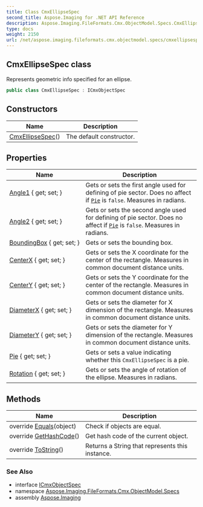 ```yaml
---
title: Class CmxEllipseSpec
second_title: Aspose.Imaging for .NET API Reference
description: Aspose.Imaging.FileFormats.Cmx.ObjectModel.Specs.CmxEllipseSpec class. Represents geometric info specified for an ellipse
type: docs
weight: 2150
url: /net/aspose.imaging.fileformats.cmx.objectmodel.specs/cmxellipsespec/
---
```

## CmxEllipseSpec class

Represents geometric info specified for an ellipse.

```csharp
public class CmxEllipseSpec : ICmxObjectSpec
```

## Constructors

| Name | Description |
| --- | --- |
| [CmxEllipseSpec](cmxellipsespec/)() | The default constructor. |

## Properties

| Name | Description |
| --- | --- |
| [Angle1](../../aspose.imaging.fileformats.cmx.objectmodel.specs/cmxellipsespec/angle1/) { get; set; } | Gets or sets the first angle used for defining of pie sector. Does no affect if [`Pie`](./pie/) is `false`. Measures in radians. |
| [Angle2](../../aspose.imaging.fileformats.cmx.objectmodel.specs/cmxellipsespec/angle2/) { get; set; } | Gets or sets the second angle used for defining of pie sector. Does no affect if [`Pie`](./pie/) is `false`. Measures in radians. |
| [BoundingBox](../../aspose.imaging.fileformats.cmx.objectmodel.specs/cmxellipsespec/boundingbox/) { get; set; } | Gets or sets the bounding box. |
| [CenterX](../../aspose.imaging.fileformats.cmx.objectmodel.specs/cmxellipsespec/centerx/) { get; set; } | Gets or sets the X coordinate for the center of the rectangle. Measures in common document distance units. |
| [CenterY](../../aspose.imaging.fileformats.cmx.objectmodel.specs/cmxellipsespec/centery/) { get; set; } | Gets or sets the Y coordinate for the center of the rectangle. Measures in common document distance units. |
| [DiameterX](../../aspose.imaging.fileformats.cmx.objectmodel.specs/cmxellipsespec/diameterx/) { get; set; } | Gets or sets the diameter for X dimension of the rectangle. Measures in common document distance units. |
| [DiameterY](../../aspose.imaging.fileformats.cmx.objectmodel.specs/cmxellipsespec/diametery/) { get; set; } | Gets or sets the diameter for Y dimension of the rectangle. Measures in common document distance units. |
| [Pie](../../aspose.imaging.fileformats.cmx.objectmodel.specs/cmxellipsespec/pie/) { get; set; } | Gets or sets a value indicating whether this `CmxEllipseSpec` is a pie. |
| [Rotation](../../aspose.imaging.fileformats.cmx.objectmodel.specs/cmxellipsespec/rotation/) { get; set; } | Gets or sets the angle of rotation of the ellipse. Measures in radians. |

## Methods

| Name | Description |
| --- | --- |
| override [Equals](../../aspose.imaging.fileformats.cmx.objectmodel.specs/cmxellipsespec/equals/)(object) | Check if objects are equal. |
| override [GetHashCode](../../aspose.imaging.fileformats.cmx.objectmodel.specs/cmxellipsespec/gethashcode/)() | Get hash code of the current object. |
| override [ToString](../../aspose.imaging.fileformats.cmx.objectmodel.specs/cmxellipsespec/tostring/)() | Returns a String that represents this instance. |

### See Also

* interface [ICmxObjectSpec](../icmxobjectspec/)
* namespace [Aspose.Imaging.FileFormats.Cmx.ObjectModel.Specs](../../aspose.imaging.fileformats.cmx.objectmodel.specs/)
* assembly [Aspose.Imaging](../../)


